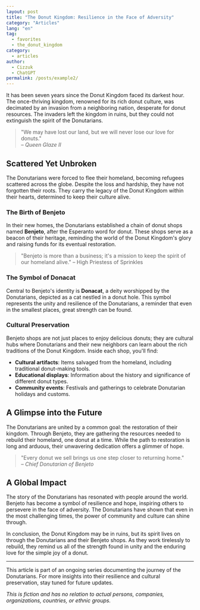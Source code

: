 ```yaml
---
layout: post
title: "The Donut Kingdom: Resilience in the Face of Adversity"
category: "Articles"
lang: "en"
tag:
  - favorites
  - the_donut_kingdom
category: 
  - articles
author:
  - Cizzuk
  - ChatGPT
permalink: /posts/example2/
---
```


It has been seven years since the Donut Kingdom faced its darkest hour. The once-thriving kingdom, renowned for its rich donut culture, was decimated by an invasion from a neighboring nation, desperate for donut resources. The invaders left the kingdom in ruins, but they could not extinguish the spirit of the Donutarians.

> "We may have lost our land, but we will never lose our love for donuts."  
> *– Queen Glaze Ⅱ*

## Scattered Yet Unbroken

The Donutarians were forced to flee their homeland, becoming refugees scattered across the globe. Despite the loss and hardship, they have not forgotten their roots. They carry the legacy of the Donut Kingdom within their hearts, determined to keep their culture alive.

### The Birth of Benjeto

In their new homes, the Donutarians established a chain of donut shops named **Benjeto**, after the Esperanto word for donut. These shops serve as a beacon of their heritage, reminding the world of the Donut Kingdom's glory and raising funds for its eventual restoration.

> "Benjeto is more than a business; it's a mission to keep the spirit of our homeland alive." – High Priestess of Sprinkles

### The Symbol of Donacat

Central to Benjeto's identity is **Donacat**, a deity worshipped by the Donutarians, depicted as a cat nestled in a donut hole. This symbol represents the unity and resilience of the Donutarians, a reminder that even in the smallest places, great strength can be found.

### Cultural Preservation

Benjeto shops are not just places to enjoy delicious donuts; they are cultural hubs where Donutarians and their new neighbors can learn about the rich traditions of the Donut Kingdom. Inside each shop, you'll find:

- **Cultural artifacts**: Items salvaged from the homeland, including traditional donut-making tools.
- **Educational displays**: Information about the history and significance of different donut types.
- **Community events**: Festivals and gatherings to celebrate Donutarian holidays and customs.

## A Glimpse into the Future

The Donutarians are united by a common goal: the restoration of their kingdom. Through Benjeto, they are gathering the resources needed to rebuild their homeland, one donut at a time. While the path to restoration is long and arduous, their unwavering dedication offers a glimmer of hope.

> "Every donut we sell brings us one step closer to returning home."  
> *– Chief Donutarian of Benjeto*

## A Global Impact

The story of the Donutarians has resonated with people around the world. Benjeto has become a symbol of resilience and hope, inspiring others to persevere in the face of adversity. The Donutarians have shown that even in the most challenging times, the power of community and culture can shine through.

In conclusion, the Donut Kingdom may be in ruins, but its spirit lives on through the Donutarians and their Benjeto shops. As they work tirelessly to rebuild, they remind us all of the strength found in unity and the enduring love for the simple joy of a donut.

---

This article is part of an ongoing series documenting the journey of the Donutarians. For more insights into their resilience and cultural preservation, stay tuned for future updates.

<i>This is fiction and has no relation to actual persons, companies, organizations, countries, or ethnic groups.</i>
